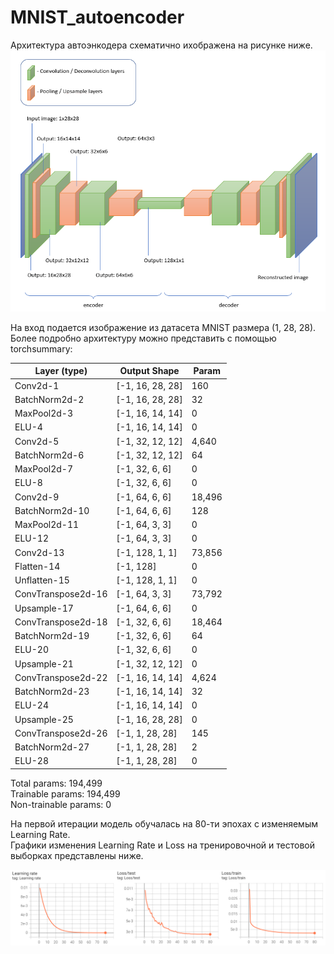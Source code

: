 # MNIST_autoencoder
Архитектура автоэнкодера схематично ихображена на рисунке ниже. 
<img src='https://github.com/JosephFrancisTribbiani/MNIST_autoencoder/blob/main/images/architecture.png'></img>

На вход подается изображение из датасета MNIST размера (1, 28, 28). Более подробно архитектуру можно представить с помощью torchsummary:

|Layer (type)|Output Shape|Param|
|---|---|---|
|Conv2d-1|[-1, 16, 28, 28]|160|
|BatchNorm2d-2|[-1, 16, 28, 28]|32|
|MaxPool2d-3|[-1, 16, 14, 14]|0|
|ELU-4|[-1, 16, 14, 14]|0|
|Conv2d-5|[-1, 32, 12, 12]|4,640|
|BatchNorm2d-6|[-1, 32, 12, 12]|64|
|MaxPool2d-7|[-1, 32, 6, 6]|0|
|ELU-8|[-1, 32, 6, 6]|0|
|Conv2d-9|[-1, 64, 6, 6]|18,496|
|BatchNorm2d-10|[-1, 64, 6, 6]|128|
|MaxPool2d-11|[-1, 64, 3, 3]|0|
|ELU-12|[-1, 64, 3, 3]|0|
|Conv2d-13|[-1, 128, 1, 1]|73,856|
|Flatten-14|[-1, 128]|0|
|Unflatten-15|[-1, 128, 1, 1]|0|
|ConvTranspose2d-16|[-1, 64, 3, 3]|73,792|
|Upsample-17|[-1, 64, 6, 6]|0|
|ConvTranspose2d-18|[-1, 32, 6, 6]|18,464|
|BatchNorm2d-19|[-1, 32, 6, 6]|64|
|ELU-20|[-1, 32, 6, 6]|0|
|Upsample-21|[-1, 32, 12, 12]|0|
|ConvTranspose2d-22|[-1, 16, 14, 14]|4,624|
|BatchNorm2d-23|[-1, 16, 14, 14]|32|
|ELU-24|[-1, 16, 14, 14]|0|
|Upsample-25|[-1, 16, 28, 28]|0|
|ConvTranspose2d-26|[-1, 1, 28, 28]|145|
|BatchNorm2d-27|[-1, 1, 28, 28]|2|
|ELU-28|[-1, 1, 28, 28]|0|

Total params: 194,499  
Trainable params: 194,499  
Non-trainable params: 0  

На первой итерации модель обучалась на 80-ти эпохах с изменяемым Learning Rate.  
Графики изменения Learning Rate и Loss на тренировочной и тестовой выборках представлены ниже.

<img src='https://github.com/JosephFrancisTribbiani/MNIST_autoencoder/blob/main/images/param_1.png'></img>
